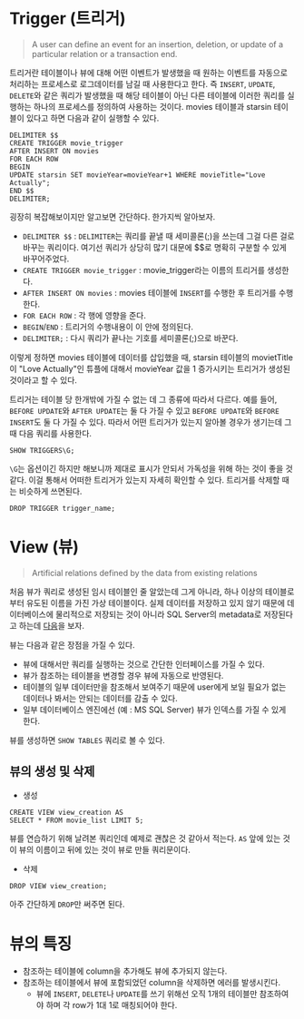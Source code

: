# Trigger (트리거)

> A user can define an event for an insertion, deletion, or update of a particular relation or a transaction end.

트리거란 테이블이나 뷰에 대해 어떤 이벤트가 발생했을 때 원하는 이벤트를 자동으로 처리하는 프로세스로 로그데이터를 남길 때 사용한다고 한다. 즉 `INSERT`, `UPDATE`, `DELETE`와 같은 쿼리가 발생했을 때 해당 테이블이 아닌 다른 테이블에 이러한 쿼리를 실행하는 하나의 프로세스를 정의하여 사용하는 것이다. movies 테이블과 starsin 테이블이 있다고 하면 다음과 같이 실행할 수 있다.

```mysql
DELIMITER $$
CREATE TRIGGER movie_trigger
AFTER INSERT ON movies
FOR EACH ROW
BEGIN
UPDATE starsin SET movieYear=movieYear+1 WHERE movieTitle="Love Actually";
END $$
DELIMITER;
```

굉장히 복잡해보이지만 알고보면 간단하다. 한가지씩 알아보자.

* `DELIMITER $$` : `DELIMITER`는 쿼리를 끝낼 때 세미콜론(;)을 쓰는데 그걸 다른 걸로 바꾸는 쿼리이다. 여기선 쿼리가 상당히 많기 대문에 $$로 명확히 구분할 수 있게 바꾸어주었다.
* `CREATE TRIGGER movie_trigger` : movie_trigger라는 이름의 트리거를 생성한다.
* `AFTER INSERT ON movies` : movies 테이블에 `INSERT`를 수행한 후 트리거를 수행한다.
* `FOR EACH ROW` : 각 행에 영향을 준다.
* `BEGIN`/`END` : 트리거의 수행내용이 이 안에 정의된다.
* `DELIMITER;` : 다시 쿼리가 끝나는 기호를 세미콜론(;)으로 바꾼다.

이렇게 정하면 movies 테이블에 데이터를 삽입했을 때, starsin 테이블의 movietTitle이 "Love Actually"인 튜플에 대해서 movieYear 값을 1 증가시키는 트리거가 생성된 것이라고 할 수 있다.

트리거는 테이블 당 한개밖에 가질 수 없는 데 그 종류에 따라서 다르다. 예를 들어, `BEFORE UPDATE`와 `AFTER UPDATE`는 둘 다 가질 수 있고 `BEFORE UPDATE`와 `BEFORE INSERT`도 둘 다 가질 수 있다. 따라서 어떤 트리거가 있는지 알아볼 경우가 생기는데 그 때 다음 쿼리를 사용한다.

```mysql
SHOW TRIGGERS\G;
```

`\G`는 옵션이긴 하지만 해보니까 제대로 표시가 안되서 가독성을 위해 하는 것이 좋을 것 같다. 이걸 통해서 어떠한 트리거가 있는지 자세히 확인할 수 있다. 트리거를 삭제할 때는 비슷하게 쓰면된다.

```mysql
DROP TRIGGER trigger_name;
```



# View (뷰)

> Artificial relations defined by the data from existing relations

처음 뷰가 쿼리로 생성된 임시 테이블인 줄 알았는데 그게 아니라, 하나 이상의 테이블로부터 유도된 이름을 가진 가상 테이블이다. 실제 데이터를 저장하고 있지 않기 때문에 데이터베이스에 물리적으로 저장되는 것이 아니라 SQL Server의 metadata로 저장된다고 하는데 [다음](https://stackoverflow.com/a/14749113/9437175)을 보자.

뷰는 다음과 같은 장점을 가질 수 있다.

* 뷰에 대해서만 쿼리를 실행하는 것으로 간단한 인터페이스를 가질 수 있다.
* 뷰가 참조하는 테이블을 변경할 경우 뷰에 자동으로 반영된다.
* 테이블의 일부 데이터만을 참조해서 보여주기 때문에 user에게 보일 필요가 없는 데이터나 봐서는 안되는 데이터를 감출 수 있다.
* 일부 데이터베이스 엔진에선 (예 : MS SQL Server) 뷰가 인덱스를 가질 수 있게 한다.

뷰를 생성하면 `SHOW TABLES` 쿼리로 볼 수 있다.

## 뷰의 생성 및 삭제

* 생성

```mysql
CREATE VIEW view_creation AS
SELECT * FROM movie_list LIMIT 5;
```

뷰를 연습하기 위해 날려본 쿼리인데 예제로 괜찮은 것 같아서 적는다. `AS` 앞에 있는 것이 뷰의 이름이고 뒤에 있는 것이 뷰로 만들 쿼리문이다.

* 삭제

```mysql
DROP VIEW view_creation;
```

아주 간단하게 `DROP`만 써주면 된다.

# 뷰의 특징

* 참조하는 테이블에 column을 추가해도 뷰에 추가되지 않는다.
* 참조하는 테이블에서 뷰에 포함되었던 column을 삭제하면 에러를 발생시킨다.
  * 뷰에 `INSERT`, `DELETE`나 `UPDATE`를 쓰기 위해선 오직 1개의 테이블만 참조하여야 하며 각 row가 1대 1로 매칭되어야 한다.

